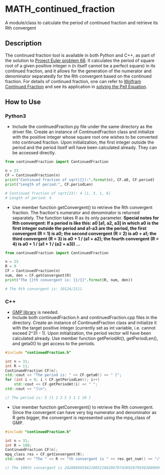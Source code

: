 # MATH_continued_fraction
A module/class to calculate the period of continued fraction and retrieve its Rth convergent
## Description
The continued fraction tool is available in both Python and C++, as part of the solution to [Project Euler problem 66](https://projecteuler.net/problem=66). It calculates the period of square root of a given positive integer n (n itself cannot be a perfect square) in its continued fraction, and it allows for the generation of the numerator and denominator separatedly for the Rth convergent based on the continued fraction. For details of continued fraction, one can refer to [Wolfram Continued Fraction](http://mathworld.wolfram.com/ContinuedFraction.html) and see its application in [solving the Pell Equation](http://mathworld.wolfram.com/PellEquation.html).
## How to Use
### Python3
* Include the continuedFraction.py file under the same directory as the driver file. Create an instance of ContinuedFraction class and initialize with the positive integer whose square root one wishes to be converted into continued fraction. Upon initialization, the first integer outside the period and the period itself will have been calculated already. They can be accessed directly.
```python
from continuedFraction import ContinuedFraction

n = 23
CF = ContinuedFraction(n)
print("Continued fraction of sqrt({}):".format(n), CF.a0, CF.period)
print("Length of period:", CF.periodLen)

# Continued fraction of sqrt(23): 4 [1, 3, 1, 8]
# Length of period: 4
```
* Use member function getConvergent() to retrieve the Rth convergent fraction. The fraction's numerator and denominator is returned separately. The function takes R as its only parameter. __Special notes for Rth convergent: If a period is like this: a0 [a1, a2, a3] in which a0 is the first integer outside the period and a1-a3 are the period, the first convergent (R = 1) is a0; the second convergent (R = 2) is a0 + a1; the third convergent (R = 3) is a0 + 1 / (a1 + a2); the fourth convergent (R = 4) is a0 + 1 / (a1 + 1 / (a2 + a3)) ...__
```python
from continuedFraction import ContinuedFraction

n = 23
R = 9
CF = ContinuedFraction(n)
num, den = CF.getConvergent(R)
print("The {}th convergent is: {}/{}".format(R, num, den))

# The 9th convergent is: 10124/2111
```
### C++
* [GMP library](https://gmplib.org/) is needed. 
* Include both continuedFraction.h and continuedFraction.cpp files in the directory. Create an instance of ContinuedFraction class and initialize it with the target positive integer (currently set as int variable, i.e. cannot exceed 2^31 - 1). Upon initialization, the period vector will have been calculated already. Use member function getPeriodAt(), getPeriodLen(), and geta0() to get access to the periods.
```C++
#include "continuedFraction.h"

int n = 31;
int R = 11;
ContinuedFraction CF(n);
std::cout << "The period is: " << CF.geta0() << " [";
for (int i = 0; i < CF.getPeriodLen(); i++)
	std::cout << CF.getPeriodAt(i) << " ";
std::cout << "]\n";

// The period is: 5 [1 1 3 5 3 1 1 10 ]
```
* Use member function getConvergent() to retrieve the Rth convergent. Since the convergent can have very big numerator and denominator as R gets bigger, the convergent is represented using the mpq_class of GMP. 
```C++
#include "continuedFraction.h"

int n = 31;
int R = 100;
ContinuedFraction CF(n);
mpq_class res = CF.getConvergent(R);
std::cout << "The " << R << "th convergent is " << res.get_num() << "/" << res.get_den() << std::endl;

// The 100th convergent is 24288696594210052168209797436920799302880999/4362378687639795310878136232646876050637127
```

